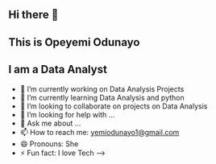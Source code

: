 ## Hi there 👋

## This is Opeyemi Odunayo

## I am a Data Analyst
- 🔭 I’m currently working on Data Analysis Projects 
- 🌱 I’m currently learning Data Analysis and python
- 👯 I’m looking to collaborate on projects on Data Analysis
- 🤔 I’m looking for help with ...
- 💬 Ask me about ...
- 📫 How to reach me: yemiodunayo1@gmail.com 
- 😄 Pronouns: She
- ⚡ Fun fact: I love Tech
-->

